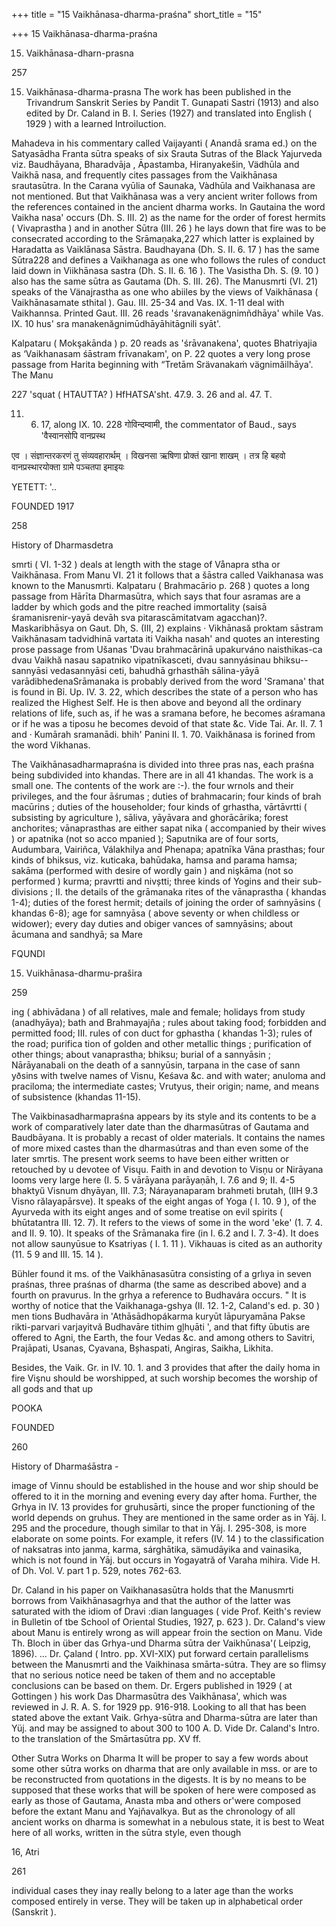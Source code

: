 +++
title = "15 Vaikhānasa-dharma-praśna"
short_title = "15"

+++
15 Vaikhānasa-dharma-praśna


15. Vaikhānasa-dharn-prasna 

257 

15. Vaikhānasa-dharma-prasna The work has been published in the Trivandrum Sanskrit Series by Pandit T. Gunapati Sastri (1913) and also edited by Dr. Caland in B. I. Series (1927) and translated into English ( 1929 ) with a learned Introiluction. 

Mahadeva in his commentary called Vaijayanti ( Anandā srama ed.) on the Satyasādha Franta sūtra speaks of six Srauta Sutras of the Black Yajurveda viz. Baudhāyana, Bharadvāja , Āpastamba, Hiranyakešin, Vädhūla and Vaikhā nasa, and frequently cites passages from the Vaikhānasa srautasūtra. In the Carana vyūlia of Saunaka, Vàdhūla and Vaikhanasa are not mentioned. But that Vaikhānasa was a very ancient writer follows from the references contained in the ancient dharma works. In Gautaina the word Vaikha nasa' occurs (Dh. S. III. 2) as the name for the order of forest hermits ( Vivaprastha ) and in another Sūtra (III. 26 ) he lays down that fire was to be consecrated according to the Srāmaņaka,227 which latter is explained by Haradatta as Vaiklānasa Sāstra. Baudhayana (Dh. S. II. 6. 17 ) has the same Sūtra228 and defines a Vaikhanaga as one who follows the rules of conduct laid down in Viikhānasa sastra (Dh. S. II. 6. 16 ). The Vasistha Dh. S. (9. 10 ) also has the same sūtra as Gautama (Dh. S. III. 26). The Manusmrti (VI. 21) speaks of the Vänajrastha as one who abiiles by the views of Vaikhānasa ( Vaikhānasamate sthital ). Gau. III. 25-34 and Vas. IX. 1-11 deal with Vaikhannsa. Printed Gaut. III. 26 reads 'śravanakenägnimñdhāya' while Vas. IX. 10 hus' sra manakenăgnimūdhāyāhitāgnili syāt'. 

Kalpataru ( Mokşakānda ) p. 20 reads as 'śrāvanakena', quotes Bhatriyajia as ‘Vaikhanasam śāstram frīvanakam', on P. 22 quotes a very long prose passage from Harita beginning with “Tretām Srävanakaṁ vägnimăilhāya'. The Manu 

227 'squat ( HTAUTTA? ) HfHATSA'sht. 47.9. 3. 26 and al. 47. T. 

11. 6. 17, along IX. 10. 228 गोविन्दम्वामी, the commentator of Baud., says 'वैस्वानसोपि वानप्रस्थ 

एव । संज्ञान्तरकरणं तु संव्यवहारार्थम् । विखनसा ऋषिणा प्रोक्तं खाना शाखम् । तत्र हि बहवो वानप्रस्थारयोक्ता ग्रामे पञ्चतपा इमाइयः 

YETETT: '.. 

FOUNDED 1917 

258 

History of Dharmasdetra 

smrti ( VI. 1-32 ) deals at length with the stage of Vånapra stha or Vaikhānasa. From Manu VI. 21 it follows that a šāstra called Vaikhanasa was known to the Manusmrti. Kalpataru ( Brahmacārio p. 268 ) quotes a long passage from Hārīta Dharmasūtra, which says that four asramas are a ladder by which gods and the pitre reached immortality (saisā śramanisrenir-yayā devāh sva pitarascāmitatvam agacchan)?. Maskaribhāsya on Gaut. Dh, S. (III, 2) explains · Vikhānasă proktam sāstram Vaikhānasam tadvidhinā vartata iti Vaikha nasah' and quotes an interesting prose passage from Ušanas 'Dvau brahmacārinā upakurváno naisthikas-ca dvau Vaikhă nasau sapatniko vipatnīkasceti, dvau sannyásinau bhiksu-- sannyāsi vedasannyāsi ceti, bahudhā grhasthāh sālina-yāyā varādibhedenaSrāmanaka is probably derived from the word 'Sramana' that is found in Bỉ. Up. IV. 3. 22, which describes the state of a person who has realized the Highest Self. He is then above and beyond all the ordinary relations of life, such as, if he was a sramana before, he becomes aśramana or if he was a tiposu he becomes devoid of that state &c. Vide Tai. Ar. II. 7. 1 and · Kumārah sramanādi. bhih' Panini II. 1. 70. Vaikhănasa is forined from the word Vikhanas. 

The Vaikhānasadharmapraśna is divided into three pras nas, each praśna being subdivided into khandas. There are in all 41 khandas. The work is a small one. The contents of the work are :-). the four wrnols and their privileges, and the four āśrumas ; duties of brahmacarin; four kinds of brah macūrins ; duties of the householder; four kinds of grhastha, vārtāvrtti ( subsisting by agriculture ), sāliva, yāyāvara and ghorācārika; forest anchorites; vānaprasthas are either sapat nika ( accompanied by their wives ) or apatnika (not so acco mpanied ); Saputnika are of four sorts, Audumbara, Vairiñca, Válakhilya and Phenapa; apatnīka Vāna prasthas; four kinds of bhiksus, viz. kuticaka, bahūdaka, hamsa and parama hamsa; sakāma (performed with desire of wordly gain ) and nişkāma (not so performed ) kurma; pravrtti and nivștti; three kinds of Yogins and their sub-divisions ; II. the details of the grāmanaka rites of the vānaprastha ( khandas 1-4); duties of the forest hermit; details of joining the order of saṁnyāsins ( khandas 6-8); age for samnyāsa ( above seventy or when childless or widower); every day duties and obiger vances of samnyāsins; about ācumana and sandhyā; sa Mare 

FQUNDI 

15. Vuikhānasa-dharmu-prašira 

259 

ing ( abhivādana ) of all relatives, male and female; holidays from study (anadhyāya); bath and Brahmayajña ; rules about taking food; forbidden and permitted food; III. rules of con duct for gphastha ( khandas 1-3); rules of the road; purifica tion of golden and other metallic things ; purification of other things; about vanaprastha; bhiksu; burial of a sannyāsin ; Nārāyanabali on the death of a sannyūsin, tarpana in the case of sann yðsins with twelve names of Visnu, Keśava &c. and with water; anuloma and praciloma; the intermediate castes; Vrutyus, their origin; name, and means of subsistence (khandas 11-15). 

The Vaikbinasadharmapraśna appears by its style and its contents to be a work of comparatively later date than the dharmasūtras of Gautama and Baudbāyana. It is probably a recast of older materials. It contains the names of more mixed castes than the dharmasútras and than even some of the later smrtis. The present work seems to have been either written or retouched by u devotee of Visųu. Faith in and devotion to Visņu or Nirāyana looms very large here (I. 5. 5 vārāyana parāyaṇāh, I. 7.6 and 9; II. 4-5 bhaktyű Visnum dhyāyan, III. 7.3; Nárayanaparam brahmeti brutah, (IIH 9.3 Visno rălayapārsve). It speaks of the eight angas of Yoga ( I. 10. 9 ), of the Ayurveda with its eight anges and of some treatise on evil spirits ( bhūtatantra III. 12. 7). It refers to the views of some in the word 'eke' (1. 7. 4. and II. 9. 10). It speaks of the Srāmanaka fire (in I. 6.2 and I. 7. 3-4). It does not allow saunyūsue to Ksatriyas ( I. 1. 11 ). Vikhauas is cited as an authority (11. 5 9 and III. 15. 14 ). 

Bühler found it ms. of the Vaikhānasasūtra consisting of a grlıya in seven praśnas, three praśnas of dharma (the same as described above) and a fourth on pravurus. In the grhya a reference to Budhavára occurs. " It is worthy of notice that the Vaikhanaga-gshya (II. 12. 1-2, Caland's ed. p. 30 ) men tions Budhavāra in 'Athāsādhopákarma kuryūt lāpuryamāna Pakse rikti-parvari varjayitvă Budhavāre tithim gļhụāti ', and that fifty ūbutis are offered to Agni, the Earth, the four Vedas &c. and among others to Savitri, Prajāpati, Usanas, Cyavana, Bșhaspati, Angiras, Saikha, Likhita. 

Besides, the Vaik. Gr. in IV. 10. 1. and 3 provides that after the daily homa in fire Vişnu should be worshipped, at such worship becomes the worship of all gods and that up 

POOKA 

FOUNDED 

260 

History of Dharmaśāstra - 

image of Vinnu should be established in the house and wor ship should be offered to it in the morning and evening every day after homa. Further, the Grhya in IV. 13 provides for gruhusārti, since the proper functioning of the world depends on gruhus. They are mentioned in the same order as in Yāj. I. 295 and the procedure, though similar to that in Yāj. I. 295-308, is more elaborate on some points. For example, it refers (IV. 14 ) to the classification of naksatras into janma, karma, sárghātika, sämudāyika and vainasika, which is not found in Yāj. but occurs in Yogayatră of Varaha mihira. Vide H. of Dh. Vol. V. part 1 p. 529, notes 762-63. 

Dr. Caland in his paper on Vaikhanasasūtra holds that the Manusmrti borrows from Vaikhānasagrhya and that the author of the latter was saturated with the idiom of Dravi :dian languages ( vide Prof. Keith's review in Bulletin of tbe School of Oriental Studies, 1927, p. 623 ). Dr. Caland's view about Manu is entirely wrong as will appear froin the section on Manu. Vide Th. Bloch in über das Grhya-und Dharma sūtra der Vaikhūnasa'( Leipzig, 1896). ... Dr. Çaland ( Intro. pp. XVI-XIX) put forward certain parallelisms between the Manusmrti and the Vaikhinasa smārta-sútra. They are so flimsy that no serious notice need be taken of them and no acceptable conclusions can be based on them. Dr. Ergers published in 1929 ( at Gottingen ) his work Das Dharmasūtra des Vaikhānasa', which was reviewed in J. R. A. S. for 1929 pp. 916-918. Looking to all that has been stated above the extant Vaik. Grhya-sūtra and Dharma-sūtra are later than Yüj. and may be assigned to about 300 to 100 A. D. Vide Dr. Caland's Intro. to the translation of the Smārtasūtra pp. XV ff. 

Other Sutra Works on Dharma It will be proper to say a few words about some other sūtra works on dharma that are only available in mss. or are to be reconstructed from quotations in the digests. It is by no means to be supposed that these works that will be spoken of here were composed as early as those of Gautama, Anasta mba and others or'were composed before the extant Manu and Yajňavalkya. But as the chronology of all ancient works on dharma is somewhat in a nebulous state, it is best to Weat here of all works, written in the sūtra style, even though 

16, Atri 

261 

individual cases they inay really belong to a later age than the works composed entirely in verse. They will be taken up in alphabetical order (Sanskrit ). 
